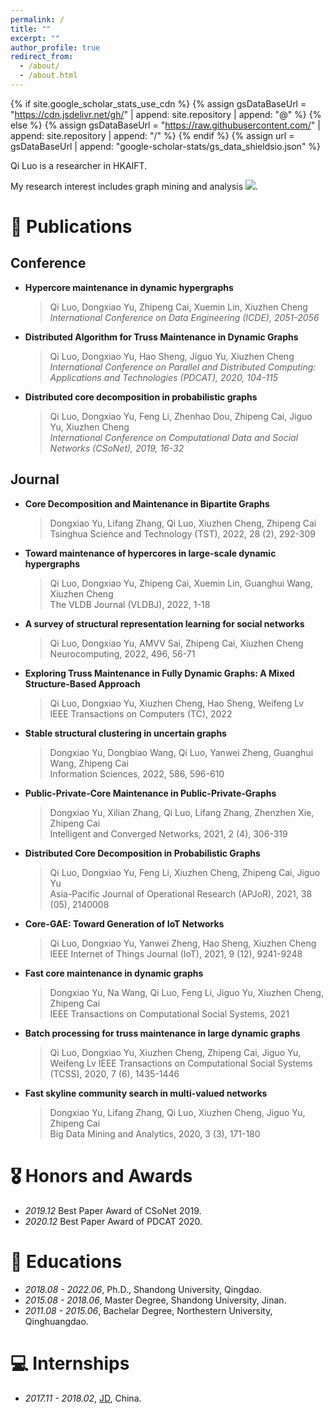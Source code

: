 ```yaml
---
permalink: /
title: ""
excerpt: ""
author_profile: true
redirect_from: 
  - /about/
  - /about.html
---
```


{% if site.google_scholar_stats_use_cdn %}
{% assign gsDataBaseUrl = "https://cdn.jsdelivr.net/gh/" | append: site.repository | append: "@" %}
{% else %}
{% assign gsDataBaseUrl = "https://raw.githubusercontent.com/" | append: site.repository | append: "/" %}
{% endif %}
{% assign url = gsDataBaseUrl | append: "google-scholar-stats/gs_data_shieldsio.json" %}

<span class='anchor' id='about-me'></span>

Qi Luo is a researcher in HKAIFT. 
<!-- and a postdoc of City University of Hongkong -->

My research interest includes graph mining and analysis <a href='https://scholar.google.com/citations?user=glQeJ0sAAAAJ'><img src="https://img.shields.io/endpoint?url={{ url | url_encode }}&logo=Google%20Scholar&labelColor=f6f6f6&color=9cf&style=flat&label=citations"></a>.


<!-- # 🔥 News
- *2022.02*: &nbsp;🎉🎉 Lorem ipsum dolor sit amet, consectetur adipiscing elit. Vivamus ornare aliquet ipsum, ac tempus justo dapibus sit amet. 
- *2022.02*: &nbsp;🎉🎉 Lorem ipsum dolor sit amet, consectetur adipiscing elit. Vivamus ornare aliquet ipsum, ac tempus justo dapibus sit amet.  -->

<!-- # 🔮 Projects

<div class='paper-box'><div class='paper-box-image'><div><div class="badge">CVPR 2016</div><img src='images/500x300.png' alt="sym" width="100%"></div></div>
<div class='paper-box-text' markdown="1">

[Deep Residual Learning for Image Recognition](https://openaccess.thecvf.com/content_cvpr_2016/papers/He_Deep_Residual_Learning_CVPR_2016_paper.pdf)

**Kaiming He**, Xiangyu Zhang, Shaoqing Ren, Jian Sun

[**Project**](https://scholar.google.com/citations?view_op=view_citation&hl=zh-CN&user=DhtAFkwAAAAJ&citation_for_view=DhtAFkwAAAAJ:ALROH1vI_8AC) <strong><span class='show_paper_citations' data='DhtAFkwAAAAJ:ALROH1vI_8AC'></span></strong>
- Lorem ipsum dolor sit amet, consectetur adipiscing elit. Vivamus ornare aliquet ipsum, ac tempus justo dapibus sit amet. 
</div>
</div> -->


# 📝 Publications 


<!-- - [Lorem ipsum dolor sit amet, consectetur adipiscing elit. Vivamus ornare aliquet ipsum, ac tempus justo dapibus sit amet](https://github.com), A, B, C, **CVPR 2020** -->

## Conference

- **Hypercore maintenance in dynamic hypergraphs**      
  > Qi Luo, Dongxiao Yu, Zhipeng Cai, Xuemin Lin, Xiuzhen Cheng       
  *International Conference on Data Engineering (ICDE), 2051-2056*
  
- **Distributed Algorithm for Truss Maintenance in Dynamic Graphs**     
  > Qi Luo, Dongxiao Yu, Hao Sheng, Jiguo Yu, Xiuzhen Cheng     
  *International Conference on Parallel and Distributed Computing: Applications and Technologies (PDCAT), 2020, 104-115*
  
- **Distributed core decomposition in probabilistic graphs**
  > Qi Luo, Dongxiao Yu, Feng Li, Zhenhao Dou, Zhipeng Cai, Jiguo Yu, Xiuzhen Cheng     
  *International Conference on Computational Data and Social Networks (CSoNet), 2019, 16-32*

## Journal

- **Core Decomposition and Maintenance in Bipartite Graphs**     
  > Dongxiao Yu, Lifang Zhang, Qi Luo, Xiuzhen Cheng, Zhipeng Cai      
  > Tsinghua Science and Technology (TST), 2022, 28 (2), 292-309
  
- **Toward maintenance of hypercores in large-scale dynamic hypergraphs**   
  > Qi Luo, Dongxiao Yu, Zhipeng Cai, Xuemin Lin, Guanghui Wang, Xiuzhen Cheng   
  > The VLDB Journal (VLDBJ), 2022, 1-18

- **A survey of structural representation learning for social networks**   
  > Qi Luo, Dongxiao Yu, AMVV Sai, Zhipeng Cai, Xiuzhen Cheng   
  > Neurocomputing, 2022, 496, 56-71

- **Exploring Truss Maintenance in Fully Dynamic Graphs: A Mixed Structure-Based Approach**   
  > Qi Luo, Dongxiao Yu, Xiuzhen Cheng, Hao Sheng, Weifeng Lv   
  > IEEE Transactions on Computers (TC), 2022

- **Stable structural clustering in uncertain graphs**    
  > Dongxiao Yu, Dongbiao Wang, Qi Luo, Yanwei Zheng, Guanghui Wang, Zhipeng Cai   
  > Information Sciences, 2022, 586, 596-610

- **Public-Private-Core Maintenance in Public-Private-Graphs**   
  > Dongxiao Yu, Xilian Zhang, Qi Luo, Lifang Zhang, Zhenzhen Xie, Zhipeng Cai    
  > Intelligent and Converged Networks, 2021, 2 (4), 306-319

- **Distributed Core Decomposition in Probabilistic Graphs**   
  > Qi Luo, Dongxiao Yu, Feng Li, Xiuzhen Cheng, Zhipeng Cai, Jiguo Yu     
  > Asia-Pacific Journal of Operational Research (APJoR), 2021, 38 (05), 2140008 

- **Core-GAE: Toward Generation of IoT Networks**  
  > Qi Luo, Dongxiao Yu, Yanwei Zheng, Hao Sheng, Xiuzhen Cheng    
  > IEEE Internet of Things Journal (IoT), 2021, 9 (12), 9241-9248  

- **Fast core maintenance in dynamic graphs**    
  > Dongxiao Yu, Na Wang, Qi Luo, Feng Li, Jiguo Yu, Xiuzhen Cheng, Zhipeng Cai      
  > IEEE Transactions on Computational Social Systems, 2021

- **Batch processing for truss maintenance in large dynamic graphs**     
  > Qi Luo, Dongxiao Yu, Xiuzhen Cheng, Zhipeng Cai, Jiguo Yu, Weifeng Lv
  > IEEE Transactions on Computational Social Systems (TCSS), 2020, 7 (6), 1435-1446

- **Fast skyline community search in multi-valued networks**    
  > Dongxiao Yu, Lifang Zhang, Qi Luo, Xiuzhen Cheng, Jiguo Yu, Zhipeng Cai    
  > Big Data Mining and Analytics, 2020, 3 (3), 171-180 






# 🎖 Honors and Awards
- *2019.12* Best Paper Award of CSoNet 2019. 
- *2020.12* Best Paper Award of PDCAT 2020.
<!-- - *2023.4* Best Paper Award of CIDM 2023.   -->

# 📖 Educations
- *2018.08 - 2022.06*, Ph.D., Shandong University, Qingdao. 
- *2015.08 - 2018.06*, Master Degree, Shandong University, Jinan. 
- *2011.08 - 2015.06*, Bachelar Degree, Northestern University, Qinghuangdao. 

<!-- # 💬 Invited Talks
- *2021.06*, Lorem ipsum dolor sit amet, consectetur adipiscing elit. Vivamus ornare aliquet ipsum, ac tempus justo dapibus sit amet. 
- *2021.03*, Lorem ipsum dolor sit amet, consectetur adipiscing elit. Vivamus ornare aliquet ipsum, ac tempus justo dapibus sit amet.  \| [\[video\]](https://github.com/) -->

# 💻 Internships
- *2017.11 - 2018.02*, [JD](https://www.jd.com/), China.
